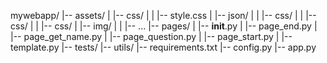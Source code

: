 mywebapp/
|-- assets/
|   |-- css/
|   |   |-- style.css
|   |-- json/
|   |   |-- css/
|   |   |-- css/
|   |   |-- css/
|   |-- img/
|   |   |-- ...
|-- pages/
|   |-- __init__.py
|   |-- page_end.py
|   |-- page_get_name.py
|   |-- page_question.py
|   |-- page_start.py
|   |-- template.py
|-- tests/
|-- utils/
|-- requirements.txt
|-- config.py
|-- app.py